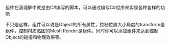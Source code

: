 组件在我理解中就是由C#编写的脚本，可以通过编写C#程序来实现各种各样的功能

不只是这样，组件可以说是Object的所有属性，控制位置大小角度的transform是组件，控制材质贴图的Mesh Render是组件。同时你可以添加组件来达到控制Object的碰撞和物理效果等。